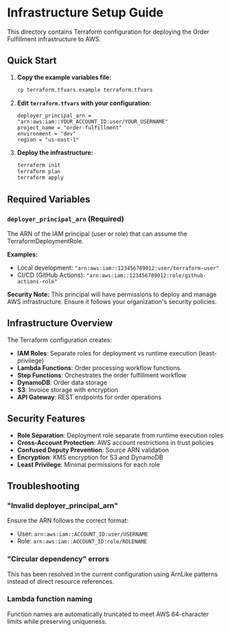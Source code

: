 # Infrastructure Setup Guide

This directory contains Terraform configuration for deploying the Order Fulfillment infrastructure to AWS.

## Quick Start

1. **Copy the example variables file:**
   ```bash
   cp terraform.tfvars.example terraform.tfvars
   ```

2. **Edit `terraform.tfvars` with your configuration:**
   ```hcl
   deployer_principal_arn = "arn:aws:iam::YOUR_ACCOUNT_ID:user/YOUR_USERNAME"
   project_name = "order-fulfillment"
   environment = "dev"
   region = "us-east-1"
   ```

3. **Deploy the infrastructure:**
   ```bash
   terraform init
   terraform plan
   terraform apply
   ```

## Required Variables

### `deployer_principal_arn` (Required)
The ARN of the IAM principal (user or role) that can assume the TerraformDeploymentRole.

**Examples:**
- Local development: `"arn:aws:iam::123456789012:user/terraform-user"`
- CI/CD (GitHub Actions): `"arn:aws:iam::123456789012:role/github-actions-role"`

**Security Note:** This principal will have permissions to deploy and manage AWS infrastructure. Ensure it follows your organization's security policies.

## Infrastructure Overview

The Terraform configuration creates:
- **IAM Roles**: Separate roles for deployment vs runtime execution (least-privilege)
- **Lambda Functions**: Order processing workflow functions
- **Step Functions**: Orchestrates the order fulfillment workflow
- **DynamoDB**: Order data storage
- **S3**: Invoice storage with encryption
- **API Gateway**: REST endpoints for order operations

## Security Features

- **Role Separation**: Deployment role separate from runtime execution roles
- **Cross-Account Protection**: AWS account restrictions in trust policies
- **Confused Deputy Prevention**: Source ARN validation
- **Encryption**: KMS encryption for S3 and DynamoDB
- **Least Privilege**: Minimal permissions for each role

## Troubleshooting

### "Invalid deployer_principal_arn"
Ensure the ARN follows the correct format:
- User: `arn:aws:iam::ACCOUNT_ID:user/USERNAME`
- Role: `arn:aws:iam::ACCOUNT_ID:role/ROLENAME`

### "Circular dependency" errors
This has been resolved in the current configuration using ArnLike patterns instead of direct resource references.

### Lambda function naming
Function names are automatically truncated to meet AWS 64-character limits while preserving uniqueness.
